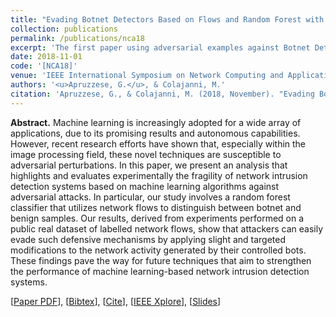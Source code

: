 ```yaml
---
title: "Evading Botnet Detectors Based on Flows and Random Forest with Adversarial Samples"
collection: publications
permalink: /publications/nca18
excerpt: 'The first paper using adversarial examples against Botnet Detectors (yes, the title has a typo).'
date: 2018-11-01
code: '[NCA18]'
venue: 'IEEE International Symposium on Network Computing and Applications [BEST STUDENT PAPER AWARD]'
authors: '<u>Apruzzese, G.</u>, & Colajanni, M.'
citation: 'Apruzzese, G., & Colajanni, M. (2018, November). "Evading Botnet Detectors Based on Flows and Random Forest with Adversarial Samples." In <i>2018 IEEE 17th International Symposium on Network Computing and Applications (NCA)</i> [BEST STUDENT PAPER AWARD] (pp. 1-8). IEEE.'
---
```

<b>Abstract.</b> Machine learning is increasingly adopted for a wide array of applications, due to its promising results and autonomous capabilities. However, recent research efforts have shown that, especially within the image processing field, these novel techniques are susceptible to adversarial perturbations. In this paper, we present an analysis that highlights and evaluates experimentally the fragility of network intrusion detection systems based on machine learning algorithms against adversarial attacks. In particular, our study involves a random forest classifier that utilizes network flows to distinguish between botnet and benign samples. Our results, derived from experiments performed on a public real dataset of labelled network flows, show that attackers can easily evade such defensive mechanisms by applying slight and targeted modifications to the network activity generated by their controlled bots. These findings pave the way for future techniques that aim to strengthen the performance of machine learning-based network intrusion detection systems.

[[Paper PDF](https://gioapru.github.io/files/papers/nca18/nca18.pdf)], [[Bibtex](https://gioapru.github.io/files/papers/nca18/nca18.bib)], [[Cite](https://gioapru.github.io/files/papers/nca18/nca18_cite.html)], [[IEEE Xplore](https://ieeexplore.ieee.org/abstract/document/8548327)], [[Slides](https://gioapru.github.io/files/papers/nca18/nca18_slides.pdf)]
